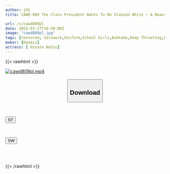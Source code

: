 ```yaml
---
author: j91
title: CAWD-809 The Class President Wants To Be Stained White ~ A Beautiful Girl In Uniform Has A Perverted Delusion Of Semen Trance ~ A Thick, Sticky, Large Amount Of Semen, A Raging Orgy Bukkake 59 Shots, Natsu Hinata

url: /v/cawd809pl
date: 2025-03-27T16:50:00Z
image: "cawd809pl.jpg"
tags: [Censored, Solowork,Uniform,School Girls,Bukkake,Deep Throating,Promiscuity	]
maker: [Kawaii]
actress: [ Hinata Natsu]
---
```



{{< rawhtml >}}

<div class="video" data-videoid="bvoJZDaLrRsPkw4">
    <a href="javascript:;">
        <img src="/v/cawd809pl/cawd809pl.jpg" width="WIDTH" height="HEIGHT" alt="cawd809pl.mp4" loading="lazy">
    </a>
</div>

<script type="text/javascript" src="https://j91.asia/asset/on-demand-st.js"></script>

<br>
  <link rel="stylesheet" href="https://j91.asia/asset/bs5.css">
  
  <center>
  <button class="btn btn-primary" type="button" data-bs-toggle="collapse" data-bs-target=".multi-collapse" aria-expanded="false" aria-controls="multiCollapseExample1 multiCollapseExample2"><h2>Download</h2></button></center>
</p>
<div class="row">
  <div class="col">
    <div class="collapse multi-collapse" id="multiCollapseExample1">
      <div class="card card-body">
	      	      <br>
<div class="buttons">  
<p><a href="/v/cawd809pl/st.html" target="_blank"><button class="btn-hover color-3"><i class="fa fa-download"></i> ST</button></a></p></div>
    </div>
  </div>
</div>
  <div class="col">
    <div class="collapse multi-collapse" id="multiCollapseExample2">
      <div class="card card-body">
	      <br>
<div class="buttons">
<p><a href="/v/cawd809pl/sw.html" target="_blank"><button class="btn-hover color-2"><i class="fa fa-download"></i> SW</button></a></p></div>
<br><br>
      </div>
    </div>
  </div>
</div>

{{< /rawhtml >}}